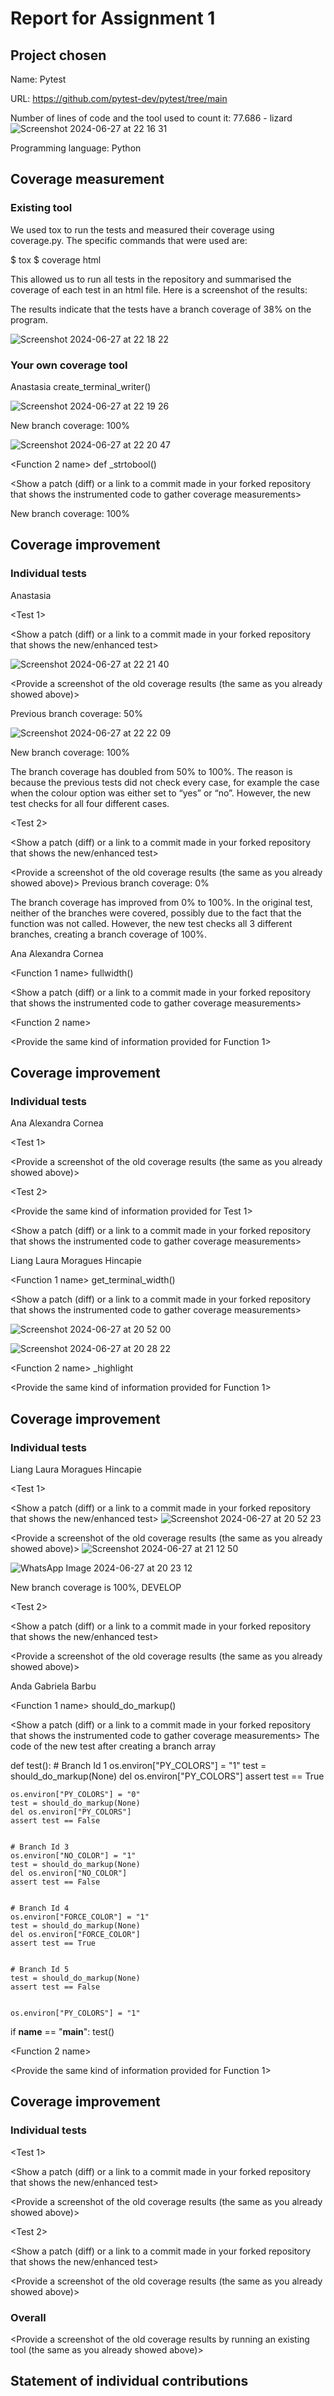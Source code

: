# Report for Assignment 1

## Project chosen

Name: Pytest

URL: https://github.com/pytest-dev/pytest/tree/main

Number of lines of code and the tool used to count it: 77.686 - lizard
![Screenshot 2024-06-27 at 22 16 31](https://github.com/apanayotova03/pytest/assets/122705116/d227c09a-97b9-4d79-a9f8-93f7f5c58616)

Programming language: Python

## Coverage measurement

### Existing tool

<Inform the name of the existing tool that was executed and how it was executed>

We used tox to run the tests and measured their coverage using coverage.py. The specific commands that were used are:

$ tox
$ coverage html

This allowed us to run all tests in the repository and summarised the coverage of each test in an html file. Here is a screenshot of the results:


The results indicate that the tests have a branch coverage of 38% on the program.

<Show the coverage results provided by the existing tool with a screenshot>

 ![Screenshot 2024-06-27 at 22 18 22](https://github.com/apanayotova03/pytest/assets/122705116/74aedda1-54a4-4a50-bd9b-8af833493ef8)

### Your own coverage tool

<The following is supposed to be repeated for each group member>
<Group member name> Anastasia
<Function 1 name> create_terminal_writer()
<Show a patch (diff) or a link to a commit made in your forked repository that shows the instrumented code to gather coverage measurements>

 ![Screenshot 2024-06-27 at 22 19 26](https://github.com/apanayotova03/pytest/assets/122705116/b4933dba-97e4-4337-acc1-1d77c9afb250)

<Provide a screenshot of the coverage results output by the instrumentation>
New branch coverage: 100%
 
![Screenshot 2024-06-27 at 22 20 47](https://github.com/apanayotova03/pytest/assets/122705116/e2c5a548-2373-4c05-9710-31666b811296)


<Function 2 name> def _strtobool()

<Show a patch (diff) or a link to a commit made in your forked repository that shows the instrumented code to gather coverage measurements>

<Provide a screenshot of the coverage results output by the instrumentation>

New branch coverage: 100%


## Coverage improvement

### Individual tests

<The following is supposed to be repeated for each group member>

<Group member name> Anastasia

<Test 1>

<Show a patch (diff) or a link to a commit made in your forked repository that shows the new/enhanced test>

![Screenshot 2024-06-27 at 22 21 40](https://github.com/apanayotova03/pytest/assets/122705116/9ef88a09-957d-4a18-90cc-b7ae1c855155)


<Provide a screenshot of the old coverage results (the same as you already showed above)>

Previous branch coverage: 50%

![Screenshot 2024-06-27 at 22 22 09](https://github.com/apanayotova03/pytest/assets/122705116/372df057-4d83-4435-abdd-2a5669de463a)


<Provide a screenshot of the new coverage results>

New branch coverage: 100%


<State the coverage improvement with a number and elaborate on why the coverage is improved>

The branch coverage has doubled from 50% to 100%. The reason is because the previous tests did not check every case, for example the case when the colour option was either set to “yes” or “no”. However, the new test checks for all four different cases.


<Test 2>

<Show a patch (diff) or a link to a commit made in your forked repository that shows the new/enhanced test>




<Provide a screenshot of the old coverage results (the same as you already showed above)>
Previous branch coverage: 0%


<Provide a screenshot of the new coverage results>


<State the coverage improvement with a number and elaborate on why the coverage is improved>

The branch coverage has improved from 0% to 100%. In the original test, neither of the branches were covered, possibly due to the fact that the function was not called. However, the new test checks all 3 different branches, creating a branch coverage of 100%.

























<Group member name> Ana Alexandra Cornea 

<Function 1 name> fullwidth() 

<Show a patch (diff) or a link to a commit made in your forked repository that shows the instrumented code to gather coverage measurements>
 


<Provide a screenshot of the coverage results output by the instrumentation>


<Function 2 name>

<Provide the same kind of information provided for Function 1>

## Coverage improvement

### Individual tests

<The following is supposed to be repeated for each group member>

<Group member name> Ana Alexandra Cornea

<Test 1>



<Provide a screenshot of the old coverage results (the same as you already showed above)>

<Provide a screenshot of the new coverage results>

<State the coverage improvement with a number and elaborate on why the coverage is improved>

<Test 2>

<Provide the same kind of information provided for Test 1>













<Show a patch (diff) or a link to a commit made in your forked repository that shows the instrumented code to gather coverage measurements>

<Provide a screenshot of the coverage results output by the instrumentation>

<Provide a screenshot of the new coverage results>

<State the coverage improvement with a number and elaborate on why the coverage is improved>


















<Group member name> Liang Laura Moragues Hincapie

<Function 1 name> get_terminal_width()

<Show a patch (diff) or a link to a commit made in your forked repository that shows the instrumented code to gather coverage measurements>

![Screenshot 2024-06-27 at 20 52 00](https://github.com/apanayotova03/pytest/assets/122705116/fe595ff5-05be-4073-93ab-8ca5931819bb)

<Provide a screenshot of the coverage results output by the instrumentation>

![Screenshot 2024-06-27 at 20 28 22](https://github.com/apanayotova03/pytest/assets/122705116/0772f32e-0cd3-4a15-b8a6-bae57a8975b7)



<Function 2 name> _highlight

<Provide the same kind of information provided for Function 1>

## Coverage improvement

### Individual tests

<The following is supposed to be repeated for each group member>

<Group member name> Liang Laura Moragues Hincapie

<Test 1>

<Show a patch (diff) or a link to a commit made in your forked repository that shows the new/enhanced test>
![Screenshot 2024-06-27 at 20 52 23](https://github.com/apanayotova03/pytest/assets/122705116/6ebb1d82-c839-45f0-b08a-757a8f23eac3)


<Provide a screenshot of the old coverage results (the same as you already showed above)>
![Screenshot 2024-06-27 at 21 12 50](https://github.com/apanayotova03/pytest/assets/122705116/81685565-bb75-4bce-98a8-2d641dfb2421)


<Provide a screenshot of the new coverage results>

 ![WhatsApp Image 2024-06-27 at 20 23 12](https://github.com/apanayotova03/pytest/assets/122705116/8505be7d-320e-40fb-bea9-103b47b781d1)


<State the coverage improvement with a number and elaborate on why the coverage is improved>

New branch coverage is 100%, DEVELOP

<Test 2>

<Show a patch (diff) or a link to a commit made in your forked repository that shows the new/enhanced test>

<Provide a screenshot of the old coverage results (the same as you already showed above)>

<Provide a screenshot of the new coverage results>

<State the coverage improvement with a number and elaborate on why the coverage is improved>






<Group member name> Anda Gabriela Barbu

<Function 1 name> should_do_markup()

<Show a patch (diff) or a link to a commit made in your forked repository that shows the instrumented code to gather coverage measurements>
The code of the new test after creating a branch array


def test():
    # Branch Id 1
    os.environ["PY_COLORS"] = "1"
    test = should_do_markup(None)
    del os.environ["PY_COLORS"]
    assert test == True


    os.environ["PY_COLORS"] = "0"
    test = should_do_markup(None)
    del os.environ["PY_COLORS"]
    assert test == False


    # Branch Id 3
    os.environ["NO_COLOR"] = "1"
    test = should_do_markup(None)
    del os.environ["NO_COLOR"]
    assert test == False


    # Branch Id 4
    os.environ["FORCE_COLOR"] = "1"
    test = should_do_markup(None)
    del os.environ["FORCE_COLOR"]
    assert test == True


    # Branch Id 5
    test = should_do_markup(None)
    assert test == False


    os.environ["PY_COLORS"] = "1"
if __name__ == "__main__":
    test()




<Provide a screenshot of the coverage results output by the instrumentation>













<Function 2 name>

<Provide the same kind of information provided for Function 1>

## Coverage improvement

### Individual tests

<The following is supposed to be repeated for each group member>

<Group member name>

<Test 1>

<Show a patch (diff) or a link to a commit made in your forked repository that shows the new/enhanced test>

<Provide a screenshot of the old coverage results (the same as you already showed above)>

<Provide a screenshot of the new coverage results>

<State the coverage improvement with a number and elaborate on why the coverage is improved>

<Test 2>

<Show a patch (diff) or a link to a commit made in your forked repository that shows the new/enhanced test>

<Provide a screenshot of the old coverage results (the same as you already showed above)>

<Provide a screenshot of the new coverage results>

<State the coverage improvement with a number and elaborate on why the coverage is improved>



















### Overall

<Provide a screenshot of the old coverage results by running an existing tool (the same as you already showed above)>

<Provide a screenshot of the new coverage results by running the existing tool using all test modifications made by the group>

## Statement of individual contributions

<Write what each group member did>

